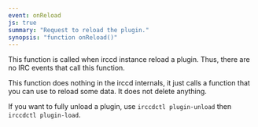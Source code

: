 ```yaml
---
event: onReload
js: true
summary: "Request to reload the plugin."
synopsis: "function onReload()"
---
```


This function is called when irccd instance reload a plugin. Thus, there are no IRC events that call this function.

This function does nothing in the irccd internals, it just calls a function that you can use to reload some data. It
does not delete anything.

If you want to fully unload a plugin, use `irccdctl plugin-unload` then `irccdctl plugin-load`.
